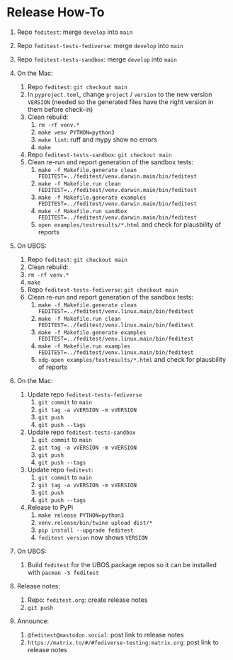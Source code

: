 # Release How-To

1. Repo `feditest`: merge `develop` into `main`
1. Repo `feditest-tests-fediverse`: merge `develop` into `main`
1. Repo `feditest-tests-sandbox`: merge `develop` into `main`

1. On the Mac:
   1. Repo `feditest`: `git checkout main`
   1. In `pyproject.toml`, change `project` / `version` to the new version `VERSION` (needed so the generated files have the right version in them before check-in)
   1. Clean rebuild:
      1. `rm -rf venv.*`
      1. `make venv PYTHON=python3`
      1. `make lint`: ruff and mypy show no errors
      1. `make`
   1. Repo `feditest-tests-sandbox`: `git checkout main`
   1. Clean re-run and report generation of the sandbox tests:
      1. `make -f Makefile.generate clean FEDITEST=../feditest/venv.darwin.main/bin/feditest`
      1. `make -f Makefile.run clean FEDITEST=../feditest/venv.darwin.main/bin/feditest`
      1. `make -f Makefile.generate examples FEDITEST=../feditest/venv.darwin.main/bin/feditest`
      1. `make -f Makefile.run sandbox FEDITEST=../feditest/venv.darwin.main/bin/feditest`
      1. `open examples/testresults/*.html` and check for plausbility of reports

1. On UBOS:
   1. Repo `feditest`: `git checkout main`
   1. Clean rebuild:
     1. `rm -rf venv.*`
     1. `make`
   1. Repo `feditest-tests-fediverse`: `git checkout main`
   1. Clean re-run and report generation of the sandbox tests:
      1. `make -f Makefile.generate clean FEDITEST=../feditest/venv.linux.main/bin/feditest`
      1. `make -f Makefile.run clean FEDITEST=../feditest/venv.linux.main/bin/feditest`
      1. `make -f Makefile.generate examples FEDITEST=../feditest/venv.linux.main/bin/feditest`
      1. `make -f Makefile.run examples FEDITEST=../feditest/venv.linux.main/bin/feditest`
      1. `xdg-open examples/testresults/*.html` and check for plausbility of reports

1. On the Mac:
   1. Update repo `feditest-tests-fediverse`
      1. `git commit` to `main`
      1. `git tag -a vVERSION -m vVERSION`
      1. `git push`
      1. `git push --tags`
   1. Update repo `feditest-tests-sandbox`
      1. `git commit` to `main`
      1. `git tag -a vVERSION -m vVERSION`
      1. `git push`
      1. `git push --tags`
   1. Update repo `feditest`:
      1. `git commit` to `main`
      1. `git tag -a vVERSION -m vVERSION`
      1. `git push`
      1. `git push --tags`
   1. Release to PyPi
      1. `make release PYTHON=python3`
      1. `venv.release/bin/twine upload dist/*`
      1. `pip install --upgrade feditest`
      1. `feditest version` now shows `VERSION`

1. On UBOS:
   1. Build `feditest` for the UBOS package repos so it can be installed with `pacman -S feditest`

1. Release notes:
   1. Repo: `feditest.org`: create release notes
   1. `git push`

1. Announce:
   1. `@feditest@mastodon.social`: post link to release notes
   1. `https://matrix.to/#/#fediverse-testing:matrix.org`: post link to release notes
